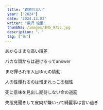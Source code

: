 ```yaml
---
 title: "錦飾れない" 
 year: ["2024"] 
 date: "2024.12.03" 
 writer: "黒沢 絵里" 
 thumbNa: /images/IMG_9753.jpg 
 description: "。" 
 tag: ["花"] 
---
```


あからさまな高い段差

バカな頭からは避けるってanswer

まだ憚られる人目ゆえの情動 

人の性憚れるのは憎まれっこの根性

死に意味を見出し期待しない命の道筋 

失態見聞きして皮肉が嫌いって綺麗事は言い過ぎ

 

<!--

![Alt text](/images/IMG_0139.jpg)

「いま」が「いざ」である。

そうらしい。知らんけどそうらしい。だれか偉い人が言ってた。

って思い出して頭痛と起きた朝、きりん。キリン。

キリンを見ようと思った。アミメキリン。サバンナでの闘争心と緊張感を失ったあの動物園のキリン。


動物園まで幸い徒歩で向


  

![Alt text](/images/IMG_9.jpg) 
![Alt text](/images/IMG_9.jpg) 
![Alt text](/images/IMG_9.jpg) 

  
-->

